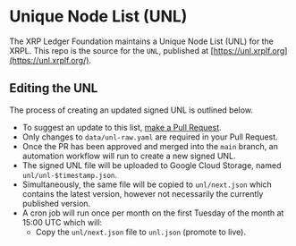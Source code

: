 # Unique Node List (UNL)

The XRP Ledger Foundation maintains a Unique Node List (UNL) for the XRPL. This repo is the source for the `UNL`, published at [https://unl.xrplf.org](https://unl.xrplf.org/).

## Editing the UNL

The process of creating an updated signed UNL is outlined below.

- To suggest an update to this list, [make a Pull Request](https://github.com/XRPLF/unl/pulls).
- Only changes to `data/unl-raw.yaml` are required in your Pull Request.
- Once the PR has been approved and merged into the `main` branch, an automation workflow will run to create a new signed UNL.
- The signed UNL file will be uploaded to Google Cloud Storage, named `unl/unl-$timestamp.json`.
- Simultaneously, the same file will be copied to `unl/next.json` which contains the latest version, however not necessarily the currently published version.
- A cron job will run once per month on the first Tuesday of the month at 15:00 UTC which will:
  - Copy the `unl/next.json` file to `unl.json` (promote to live).


